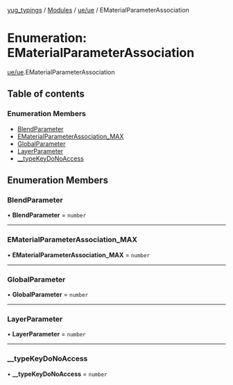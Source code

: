 [yug_typings](../README.md) / [Modules](../modules.md) / [ue/ue](../modules/ue_ue.md) / EMaterialParameterAssociation

# Enumeration: EMaterialParameterAssociation

[ue/ue](../modules/ue_ue.md).EMaterialParameterAssociation

## Table of contents

### Enumeration Members

- [BlendParameter](ue_ue.EMaterialParameterAssociation.md#blendparameter)
- [EMaterialParameterAssociation\_MAX](ue_ue.EMaterialParameterAssociation.md#ematerialparameterassociation_max)
- [GlobalParameter](ue_ue.EMaterialParameterAssociation.md#globalparameter)
- [LayerParameter](ue_ue.EMaterialParameterAssociation.md#layerparameter)
- [\_\_typeKeyDoNoAccess](ue_ue.EMaterialParameterAssociation.md#__typekeydonoaccess)

## Enumeration Members

### BlendParameter

• **BlendParameter** = `number`

___

### EMaterialParameterAssociation\_MAX

• **EMaterialParameterAssociation\_MAX** = `number`

___

### GlobalParameter

• **GlobalParameter** = `number`

___

### LayerParameter

• **LayerParameter** = `number`

___

### \_\_typeKeyDoNoAccess

• **\_\_typeKeyDoNoAccess** = `number`
